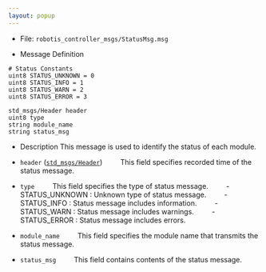 ```yaml
---
layout: popup
---
```


- File: `robotis_controller_msgs/StatusMsg.msg`

- Message Definition
 ```
 # Status Constants
 uint8 STATUS_UNKNOWN = 0
 uint8 STATUS_INFO = 1
 uint8 STATUS_WARN = 2
 uint8 STATUS_ERROR = 3

 std_msgs/Header header
 uint8 type
 string module_name
 string status_msg
 ```

- Description
This message is used to identify the status of each module.

* `header` ([`std_msgs/Header`](http://docs.ros.org/api/std_msgs/html/msg/Header.html))
&emsp;&emsp; This field specifies recorded time of the status message.

* `type`
&emsp;&emsp; This field specifies the type of status message.
&emsp;&emsp; - STATUS_UNKNOWN : Unknown type of status message.
&emsp;&emsp; - STATUS_INFO : Status message includes information.
&emsp;&emsp; - STATUS_WARN : Status message includes warnings.
&emsp;&emsp; - STATUS_ERROR : Status message includes errors.

* `module_name`
&emsp;&emsp; This field specifies the module name that transmits the status message.

* `status_msg`
&emsp;&emsp; This field contains contents of the status message.
